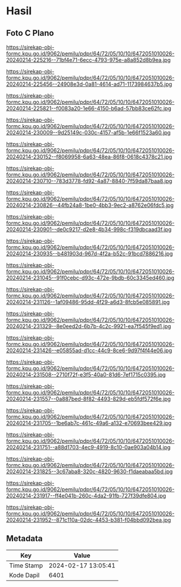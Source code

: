 # Hasil

## Foto C Plano

https://sirekap-obj-formc.kpu.go.id/9062/pemilu/pdpr/64/72/05/10/10/6472051010026-20240214-225216--71bf4e71-6ecc-4793-975e-a8a852d8b9ea.jpg

https://sirekap-obj-formc.kpu.go.id/9062/pemilu/pdpr/64/72/05/10/10/6472051010026-20240214-225456--24908e3d-0a81-4614-ad71-1173984637b5.jpg

https://sirekap-obj-formc.kpu.go.id/9062/pemilu/pdpr/64/72/05/10/10/6472051010026-20240214-225821--f0083a20-1e66-4150-b6ad-57bb83ce62fc.jpg

https://sirekap-obj-formc.kpu.go.id/9062/pemilu/pdpr/64/72/05/10/10/6472051010026-20240214-230009--9d25149c-030c-4157-af5b-1e66f1523a60.jpg

https://sirekap-obj-formc.kpu.go.id/9062/pemilu/pdpr/64/72/05/10/10/6472051010026-20240214-230152--f8069958-6a63-48ea-86f8-0618c4378c21.jpg

https://sirekap-obj-formc.kpu.go.id/9062/pemilu/pdpr/64/72/05/10/10/6472051010026-20240214-230710--783d3778-fd92-4a87-8840-7f59da87baa8.jpg

https://sirekap-obj-formc.kpu.go.id/9062/pemilu/pdpr/64/72/05/10/10/6472051010026-20240214-230826--44fb24a8-1be0-4bb3-9ec2-a8762e06fdc5.jpg

https://sirekap-obj-formc.kpu.go.id/9062/pemilu/pdpr/64/72/05/10/10/6472051010026-20240214-230901--de0c9217-d2e8-4b34-998c-f319dbcaad3f.jpg

https://sirekap-obj-formc.kpu.go.id/9062/pemilu/pdpr/64/72/05/10/10/6472051010026-20240214-230935--b481903d-967d-4f2a-b52c-91bcd7886216.jpg

https://sirekap-obj-formc.kpu.go.id/9062/pemilu/pdpr/64/72/05/10/10/6472051010026-20240214-231045--91f0cebc-d93c-472e-9bdb-60c3345ed460.jpg

https://sirekap-obj-formc.kpu.go.id/9062/pemilu/pdpr/64/72/05/10/10/6472051010026-20240214-231126--1af09486-95dd-4f29-a6d3-8fcb5e085891.jpg

https://sirekap-obj-formc.kpu.go.id/9062/pemilu/pdpr/64/72/05/10/10/6472051010026-20240214-231329--8e0eed2d-6b7b-4c2c-9921-ea7f545f9ed1.jpg

https://sirekap-obj-formc.kpu.go.id/9062/pemilu/pdpr/64/72/05/10/10/6472051010026-20240214-231426--e05855ad-d1cc-44c9-8ce6-9d97f4f44e06.jpg

https://sirekap-obj-formc.kpu.go.id/9062/pemilu/pdpr/64/72/05/10/10/6472051010026-20240214-231508--2710f72f-e3f5-40a0-81d6-7ef1715c0395.jpg

https://sirekap-obj-formc.kpu.go.id/9062/pemilu/pdpr/64/72/05/10/10/6472051010026-20240214-231557--0a887bed-8f82-4493-829d-eb5fdf572f6e.jpg

https://sirekap-obj-formc.kpu.go.id/9062/pemilu/pdpr/64/72/05/10/10/6472051010026-20240214-231705--1be6ab7c-461c-49a6-a132-e70693bee429.jpg

https://sirekap-obj-formc.kpu.go.id/9062/pemilu/pdpr/64/72/05/10/10/6472051010026-20240214-231751--a88d1703-4ec9-4919-8c10-0ae903a04b14.jpg

https://sirekap-obj-formc.kpu.go.id/9062/pemilu/pdpr/64/72/05/10/10/6472051010026-20240214-231825--3c67aba8-320c-4820-9630-f1daeabaa5bd.jpg

https://sirekap-obj-formc.kpu.go.id/9062/pemilu/pdpr/64/72/05/10/10/6472051010026-20240214-231917--ff4e041b-260c-4da2-91fb-727f39dfe804.jpg

https://sirekap-obj-formc.kpu.go.id/9062/pemilu/pdpr/64/72/05/10/10/6472051010026-20240214-231952--871c110a-02dc-4453-b381-f04bbd092bea.jpg


## Metadata

| Key        | Value               |
| ---------- | ------------------- |
| Time Stamp | 2024-02-17 13:05:41 |
| Kode Dapil | 6401                |



